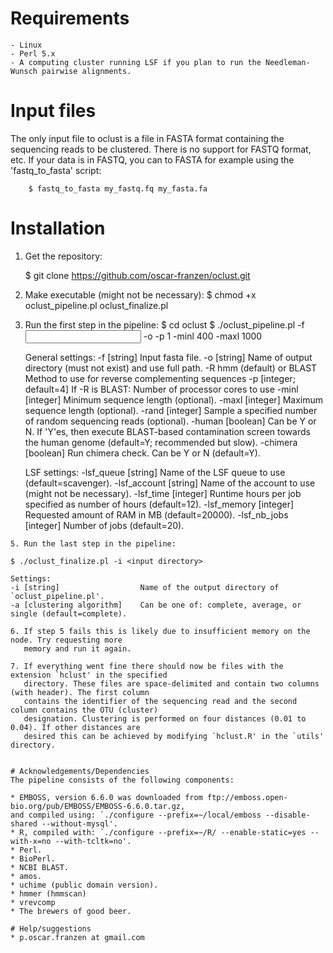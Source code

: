 # Requirements
	- Linux
	- Perl 5.x
	- A computing cluster running LSF if you plan to run the Needleman-Wunsch pairwise alignments.

# Input files
The only input file to oclust is a file in FASTA format containing the sequencing reads to be
clustered. There is no support for FASTQ format, etc. If your data is in FASTQ, you can to FASTA
for example using the 'fastq_to_fasta' script:

```
	$ fastq_to_fasta my_fastq.fq my_fasta.fa
```

# Installation
1. Get the repository:

   $ git clone https://github.com/oscar-franzen/oclust.git
   
2. Make executable (might not be necessary):
   $ chmod +x oclust_pipeline.pl oclust_finalize.pl
3. Run the first step in the pipeline:
	$ cd oclust
	$ ./oclust_pipeline.pl -f <input fasta file> -o <output directory> -p 1 -minl 400 -maxl 1000

    General settings:
    -f [string]                Input fasta file.
    -o [string]                Name of output directory (must not exist) and use full path.
    -R hmm (default) or BLAST  Method to use for reverse complementing sequences
    -p [integer; default=4]    If -R is BLAST: Number of processor cores to use
    -minl [integer]            Minimum sequence length (optional).
    -maxl [integer]            Maximum sequence length (optional).
    -rand [integer]            Sample a specified number of random sequencing reads (optional).
    -human [boolean]           Can be Y or N. If 'Y'es, then execute BLAST-based contamination
                               screen towards the human genome (default=Y; recommended but slow).
    -chimera [boolean]         Run chimera check. Can be Y or N (default=Y).

    LSF settings:
    -lsf_queue [string]        Name of the LSF queue to use (default=scavenger).
    -lsf_account [string]      Name of the account to use (might not be necessary).
    -lsf_time [integer]        Runtime hours per job specified as number of hours (default=12).
    -lsf_memory [integer]      Requested amount of RAM in MB (default=20000).
    -lsf_nb_jobs [integer]     Number of jobs (default=20).
```
5. Run the last step in the pipeline:
```
    $ ./oclust_finalize.pl -i <input directory>

    Settings:
    -i [string]                  Name of the output directory of `oclust_pipeline.pl'.
    -a [clustering algorithm]    Can be one of: complete, average, or single (default=complete).
```
6. If step 5 fails this is likely due to insufficient memory on the node. Try requesting more
   memory and run it again.

7. If everything went fine there should now be files with the extension `hclust' in the specified
   directory. These files are space-delimited and contain two columns (with header). The first column
   contains the identifier of the sequencing read and the second column contains the OTU (cluster)
   designation. Clustering is performed on four distances (0.01 to 0.04). If other distances are
   desired this can be achieved by modifying `hclust.R' in the `utils' directory.


# Acknowledgements/Dependencies
The pipeline consists of the following components:

* EMBOSS, version 6.6.0 was downloaded from ftp://emboss.open-bio.org/pub/EMBOSS/EMBOSS-6.6.0.tar.gz,
and compiled using: `./configure --prefix=~/local/emboss --disable-shared --without-mysql'.
* R, compiled with: `./configure --prefix=~/R/ --enable-static=yes --with-x=no --with-tcltk=no'.
* Perl.
* BioPerl.
* NCBI BLAST.
* amos.
* uchime (public domain version).
* hmmer (hmmscan)
* vrevcomp
* The brewers of good beer.

# Help/suggestions
* p.oscar.franzen at gmail.com
